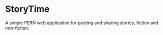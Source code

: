 # StoryTime
A simple PERN web application for posting and sharing stories, fiction and non-fiction.
